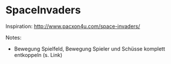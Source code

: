 # SpaceInvaders

Inspiration: http://www.pacxon4u.com/space-invaders/

Notes:

- Bewegung Spielfeld, Bewegung Spieler und Schüsse komplett entkoppeln (s. Link)
